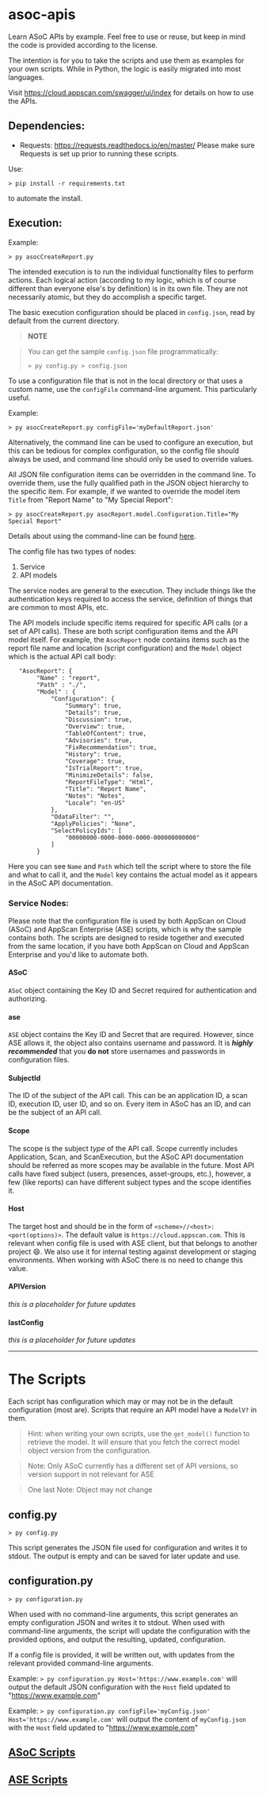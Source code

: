 # asoc-apis
Learn ASoC APIs by example. Feel free to use or reuse, but keep in mind the code is provided according to the license. 

The intention is for you to take the scripts and use them as examples for your own scripts. While in Python, the logic is easily migrated into most languages.

Visit https://cloud.appscan.com/swagger/ui/index for details on how to use the APIs.

## Dependencies:
- Requests: https://requests.readthedocs.io/en/master/
Please make sure Requests is set up prior to running these scripts.

Use:
```
> pip install -r requirements.txt
```
to automate the install.

## Execution:
Example:
```
> py asocCreateReport.py
```

The intended execution is to run the individual functionality files to perform actions. Each logical action (according to my logic, which is of course different than everyone else's by definition) is in its own file. They are not necessarily atomic, but they do accomplish a specific target.

The basic execution configuration should be placed in `config.json`, read by default from the current directory. 

> **NOTE**

> You can get the sample `config.json` file programmatically:
>```
> > py config.py > config.json
>```

To use a configuration file that is not in the local directory or that uses a custom name, use the `configFile` command-line argument. This particularly useful.

Example:
```
> py asocCreateReport.py configFile='myDefaultReport.json'
```

Alternatively, the command line can be used to configure an execution, but this can be tedious for complex configuration, so the config file should always be used, and command line should only be used to override values.

All JSON file configuration items can be overridden in the command line. To override them, use the fully qualified path in the JSON object hierarchy to the specific item. For example, if we wanted to override the model item `Title` from "Report Name" to "My Special Report":
```
> py asocCreateReport.py asocReport.model.Configuration.Title="My Special Report"
```

Details about using the command-line can be found [here](./CLI.md).

The config file has two types of nodes:
1. Service 
1. API models

The service nodes are general to the execution. They include things like the authentication keys required to access the service, definition of things that are common to most APIs, etc.

The API models include specific items required for specific API calls (or a set of API calls). These are both script configuration items and the API model itself. For example, the `AsocReport` node contains items such as the report file name and location (script configuration) and the `Model` object which is the actual API call body:

```
   "AsocReport": {
        "Name" : "report",
        "Path" : "./",
        "Model" : {
            "Configuration": {
                "Summary": true,
                "Details": true,
                "Discussion": true,
                "Overview": true,
                "TableOfContent": true,
                "Advisories": true,
                "FixRecommendation": true,
                "History": true,
                "Coverage": true,
                "IsTrialReport": true,
                "MinimizeDetails": false,
                "ReportFileType": "Html",
                "Title": "Report Name",
                "Notes": "Notes",
                "Locale": "en-US"
            },
            "OdataFilter": "",
            "ApplyPolicies": "None",
            "SelectPolicyIds": [
                "00000000-0000-0000-0000-000000000000"
            ]
        }
```
Here you can see `Name` and `Path` which tell the script where to store the file and what to call it, and the `Model` key contains the actual model as it appears in the ASoC API documentation.

### Service Nodes:
Please note that the configuration file is used by both AppScan on Cloud (ASoC) and AppScan Enterprise (ASE) scripts, which is why the sample contains both. The scripts are designed to reside together and executed from the same location, if you have both AppScan on Cloud and AppScan Enterprise and you'd like to automate both.

#### ASoC
`ASoC` object containing the Key ID and Secret required for authentication and authorizing.
#### ase
`ASE` object contains the Key ID and Secret that are required. However, since ASE allows it, the object also contains username and password. It is _**highly recommended**_ that you **do not** store usernames and passwords in configuration files. 
#### SubjectId
The ID of the subject of the API call. This can be an application ID, a scan ID, execution ID, user ID, and so on. Every item in ASoC has an ID, and can be the subject of an API call.
#### Scope
The scope is the subject _type_ of the API call. Scope currently includes Application, Scan, and ScanExecution, but the ASoC API documentation should be referred as more scopes may be available in the future. Most API calls have fixed subject (users, presences, asset-groups, etc.), however, a few (like reports) can have different subject types and the scope identifies it.
#### Host
The target host and should be in the form of `<scheme>//<host>:<port(options)>`. The default value is `https://cloud.appscan.com`. This is relevant when config file is used with ASE client, but that belongs to another project :smile:. We also use it for internal testing against development or staging environments. When working with ASoC there is no need to change this value.
#### APIVersion
_this is a placeholder for future updates_ 
#### IastConfig
_this is a placeholder for future updates_

<hr />

# The Scripts
Each script has configuration which may or may not be in the default configuration (most are).
Scripts that require an API model have a `ModelV?` in them. 
> Hint: when writing your own scripts, use the `get_model()` function to retrieve the model. It will ensure that you fetch the correct model object version from the configuration.

> Note: Only ASoC currently has a different set of API versions, so version support in not relevant for ASE

> One last Note: Object may not change 

## config.py
```
> py config.py
```
This script generates the JSON file used for configuration and writes it to stdout. The output is empty and can be saved for later update and use.

## configuration.py
```
> py configuration.py
```
When used with no command-line arguments, this script generates an empty configuration JSON and writes it to stdout. 
When used with command-line arguments, the script will update the configuration with the provided options, and output the resulting, updated, configuration.

If a config file is provided, it will be written out, with updates from the relevant provided command-line arguments.

Example: `> py configuration.py Host='https://www.example.com'` will output the default JSON configuration with the `Host` field updated to "https://www.example.com"

Example: `> py configuration.py configFile='myConfig.json' Host='https://www.example.com'` will output the content of `myConfig.json` with the `Host` field updated to "https://www.example.com"

## [ASoC Scripts](asoc.md)

## [ASE Scripts](ase.md)
